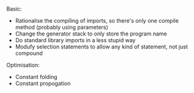 Basic:
* Rationalise the compiling of imports, so there's only one compile method (probably using parameters)
* Change the generator stack to only store the program name
* Do standard library imports in a less stupid way
* Modufy selection statements to allow any kind of statement, not just compound

Optimisation:
* Constant folding
* Constant propogation